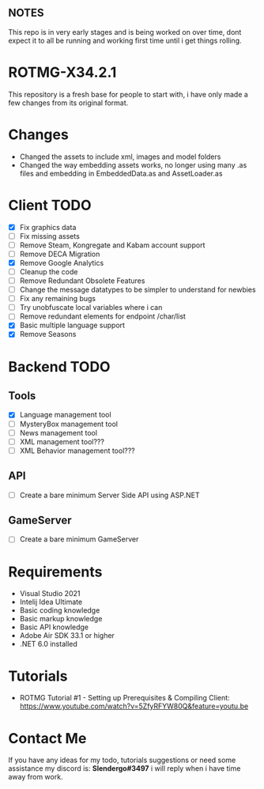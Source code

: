 ## NOTES ##

This repo is in very early stages and is being worked on over time, dont expect it to all be running and working first time until i get things rolling.

# ROTMG-X34.2.1
This repository is a fresh base for people to start with, i have only made a few changes from its original format.

# Changes
- Changed the assets to include xml, images and model folders
- Changed the way embedding assets works, no longer using many .as files and embedding in EmbeddedData.as and AssetLoader.as

# Client TODO
- [x] Fix graphics data
- [ ] Fix missing assets
- [ ] Remove Steam, Kongregate and Kabam account support
- [ ] Remove DECA Migration
- [x] Remove Google Analytics
- [ ] Cleanup the code
- [ ] Remove Redundant Obsolete Features
- [ ] Change the message datatypes to be simpler to understand for newbies
- [ ] Fix any remaining bugs
- [ ] Try unobfuscate local variables where i can
- [ ] Remove redundant elements for endpoint /char/list
- [x] Basic multiple language support
- [x] Remove Seasons

# Backend TODO

## Tools
- [x] Language management tool
- [ ] MysteryBox management tool
- [ ] News management tool
- [ ] XML management tool???
- [ ] XML Behavior management tool???

## API
- [ ] Create a bare minimum Server Side API using ASP.NET

## GameServer
- [ ] Create a bare minimum GameServer

# Requirements
- Visual Studio 2021
- Intelij Idea Ultimate
- Basic coding knowledge
- Basic markup knowledge
- Basic API knowledge
- Adobe Air SDK 33.1 or higher
- .NET 6.0 installed

# Tutorials
- ROTMG Tutorial #1 - Setting up Prerequisites & Compiling Client: https://www.youtube.com/watch?v=5ZfyRFYW80Q&feature=youtu.be

# Contact Me
If you have any ideas for my todo, tutorials suggestions or need some assistance my discord is: **Slendergo#3497** i will reply when i have time away from work.
